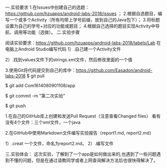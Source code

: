 一.实验要求 
1.在Issues中创建自己的选题：https://github.com/hzuapps/android-labs-2018/issues ；
2.根据自选题目，编写一个或多个Activity（所有均带上学号前缀，放到自己的Java包下）； 
3.将标题设置为自己的学号+对应的功能或题目； 
4.根据自己选择的题目实现Activity中导航、调用等功能（选做）。 
二.实验步骤

阅读实验要求：https://github.com/hzuapps/android-labs-2018/labels/Lab
在电脑上Android Studio编写代码
1）.自己建一个Activity文件

2）.找到values文件下的strings.xml文件，然后修改里面的一个值

3.使用Git将代码提交到自己的库中：https://github.com/Easadon/android-labs-2018 $ git pull

$ git add Com1614080901108/app

$ git commit -m "第二次实验"

$ git push

1.在自己的GitHub库上创建和发送Pull Request（注意查看Changed files）
看有没有4个文件：三个xml文件，一个java

2.在GitHub中使用Markdown文件编写实验报告（report1.md, report2.md）

1）.creat 一个文件，命名为report2.md。
2）.编写文件

三.实验体会：
这次实验，了解到了一个app是如何做出来的,也遇到了一些问题遇到不懂的问题，但是在通过请教同学或者上网查询解决方法后也很快得解决了。
